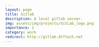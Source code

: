 ```yaml
---
layout: page
title: Gitlab
description: A local gitlab server.
img: assets/img/projects/GitLab_logo.png
importance: 2
category: work
redirect: http://gitlab.dtftech.net
---
```

